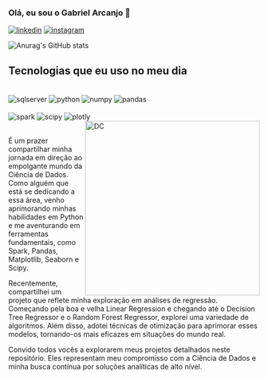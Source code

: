 ### Olá, eu sou o Gabriel Arcanjo 🤙

[![linkedin](https://img.shields.io/badge/LinkedIn-0077B5?style=for-the-badge&logo=linkedin&logoColor=white)](https://www.linkedin.com/in/gabrielarcanjodados/)
[![instagram](	https://img.shields.io/badge/Instagram-E4405F?style=for-the-badge&logo=instagram&logoColor=white)](https://instagram.com/arcanjo.17)

![Anurag's GitHub stats](https://github-readme-stats.vercel.app/api?username=GabrielArcanjo97&show_icons=true&theme=tokyonight)

## Tecnologias que eu uso no meu dia

<div style="display: inline_block"><br/>
    <img align="center" alt="sqlserver" src="https://img.shields.io/badge/Microsoft_SQL_Server-CC2927?style=for-the-badge&logo=microsoft-sql-server&logoColor=white">
    <img align="center" alt="python" src="https://img.shields.io/badge/Python-FFD43B?style=for-the-badge&logo=python&logoColor=blue">
    <img align="center" alt="numpy" src="https://img.shields.io/badge/Numpy-777BB4?style=for-the-badge&logo=numpy&logoColor=white">
    <img align="center" alt="pandas" src="https://img.shields.io/badge/Pandas-2C2D72?style=for-the-badge&logo=pandas&logoColor=white"><br>
    <br/><img align="center" alt="spark" src="https://img.shields.io/badge/Apache_Spark-FFFFFF?style=for-the-badge&logo=apachespark&logoColor=#E35A16">
    <img align="center" alt="scipy" src="https://img.shields.io/badge/SciPy-654FF0?style=for-the-badge&logo=SciPy&logoColor=white">    
    <img align="center" alt="plotly" src="https://img.shields.io/badge/Plotly-239120?style=for-the-badge&logo=plotly&logoColor=white">
    <img align="right" alt="DC" src="https://github.com/GabrielArcanjo97/GabrielArcanjo97/assets/72772769/62db1453-1d47-4ec5-919e-9f676b27d82b" width="350px">
</div><br/>

É um prazer compartilhar minha jornada em direção ao empolgante mundo da Ciência de Dados. Como alguém que está se dedicando a essa área, venho aprimorando minhas habilidades em Python e me aventurando em ferramentas fundamentais, como Spark, Pandas, Matplotlib, Seaborn e Scipy.

Recentemente, compartilhei um projeto que reflete minha exploração em análises de regressão. Começando pela boa e velha Linear Regression e chegando até o Decision Tree Regressor e o Random Forest Regressor, explorei uma variedade de algoritmos. Além disso, adotei técnicas de otimização para aprimorar esses modelos, tornando-os mais eficazes em situações do mundo real.

Convido todos vocês a explorarem meus projetos detalhados neste repositório. Eles representam meu compromisso com a Ciência de Dados e minha busca contínua por soluções analíticas de alto nível.
